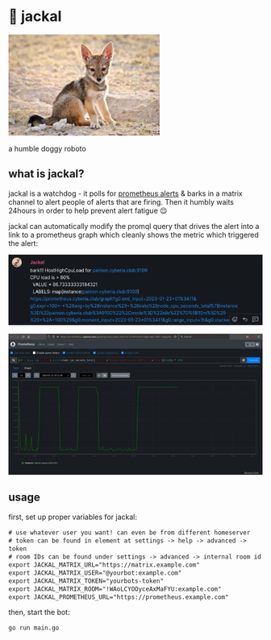 # 🐶 jackal

![cute baby jackal stares at you with ears perked up](readme/jaackal.jpg)

a humble doggy roboto

## what is jackal?

jackal is a watchdog - it polls for [prometheus alerts](https://prometheus.io/docs/prometheus/latest/querying/api/#rules) & barks in a matrix channel
to alert people of alerts that are firing. Then it humbly waits 24hours in order to help prevent alert fatigue 😌

jackal can automatically modify the promql query that drives the alert into a link to a prometheus graph which cleanly shows the metric which triggered the alert:

![a screenshot of jackal posting an alert in a matrix channel.  HostHighCpuLoad for paimon.cyberia.club with a very long URL link to prometheus' /graph frontend](readme/post.png)


![a screenshot of a prometheus graph showing CPU usage spiking up and down during alert testing](readme/prom.jpg)

## usage

first, set up proper variables for jackal:

```
# use whatever user you want! can even be from different homeserver
# token can be found in element at settings -> help -> advanced -> token
# room IDs can be found under settings -> advanced -> internal room id
export JACKAL_MATRIX_URL="https://matrix.example.com"
export JACKAL_MATRIX_USER="@yourbot:example.com"
export JACKAL_MATRIX_TOKEN="yourbots-token"
export JACKAL_MATRIX_ROOM="!WAoLCYOOyceAxMaFYU:example.com"
export JACKAL_PROMETHEUS_URL="https://prometheus.example.com"
```

then, start the bot:

```
go run main.go
```
